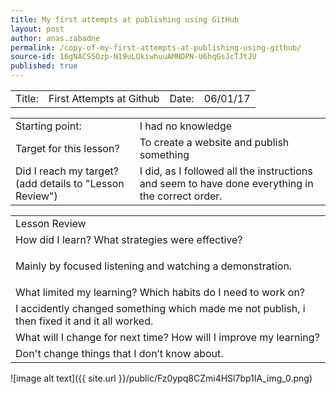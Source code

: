 ```yaml
---
title: My first attempts at publishing using GitHub
layout: post
author: anas.zabadne
permalink: /copy-of-my-first-attempts-at-publishing-using-github/
source-id: 16gNACS5Ozp-N19uLQkiwhuuAMNDPN-U6hqGsJcTJtJU
published: true
---
```

<table>
  <tr>
    <td>Title:  </td>
    <td>First Attempts at Github  </td>
    <td> Date:  </td>
    <td>06/01/17</td>
  </tr>
</table>


<table>
  <tr>
    <td>Starting point:</td>
    <td>I had no knowledge</td>
  </tr>
  <tr>
    <td>Target for this lesson?</td>
    <td>To create a website and publish something</td>
  </tr>
  <tr>
    <td>Did I reach my target? 
(add details to "Lesson Review")</td>
    <td>I did, as I followed all the instructions and seem to have done everything in the correct order.</td>
  </tr>
</table>


<table>
  <tr>
    <td>Lesson Review</td>
  </tr>
  <tr>
    <td>How did I learn? What strategies were effective? </td>
  </tr>
  <tr>
    <td>


Mainly by focused listening and watching a demonstration.</td>
  </tr>
  <tr>
    <td>What limited my learning? Which habits do I need to work on? </td>
  </tr>
  <tr>
    <td>
I accidently changed something which made me not publish, i then fixed it and it all worked.</td>
  </tr>
  <tr>
    <td>What will I change for next time? How will I improve my learning?</td>
  </tr>
  <tr>
    <td>
Don't change things that I don’t know about.</td>
  </tr>
</table>


![image alt text]({{ site.url }}/public/Fz0ypq8CZmi4HSl7bp1IA_img_0.png)

